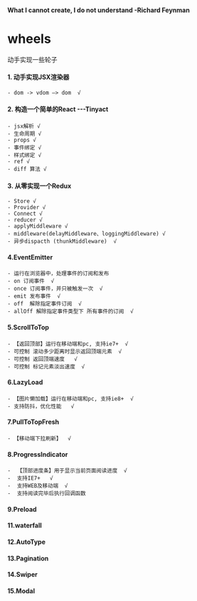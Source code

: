 
#### What I cannot create, I do not understand  -Richard Feynman

# wheels
 动手实现一些轮子

#### 1. 动手实现JSX渲染器
    - dom -> vdom —> dom  √

#### 2. 构造一个简单的React  ---Tinyact
    - jsx解析 √
    - 生命周期 √
    - props √ 
    - 事件绑定 √
    - 样式绑定 √
    - ref √
    - diff 算法 √

#### 3. 从零实现一个Redux
    - Store √
    - Provider √
    - Connect √
    - reducer √
    - applyMiddleware √
    - middleware(delayMiddleware、loggingMiddleware) √
    - 异步dispacth (thunkMiddleware)  √

#### 4.EventEmitter
    - 运行在浏览器中，处理事件的订阅和发布
    - on 订阅事件  √
    - once 订阅事件，并只被触发一次  √
    - emit 发布事件  √
    - off  解除指定事件订阅  √
    - allOff 解除指定事件类型下 所有事件的订阅  √

#### 5.ScrollToTop
    - 【返回顶部】运行在移动端和pc, 支持ie7+  √
    - 可控制 滚动多少距离时显示返回顶端元素  √
    - 可控制 返回顶端速度   √
    - 可控制 标记元素淡出速度  √

#### 6.LazyLoad
    - 【图片懒加载】运行在移动端和pc, 支持ie8+  √
    - 支持防抖，优化性能   √

#### 7.PullToTopFresh 
    - 【移动端下拉刷新】  √

#### 8.ProgressIndicator
    -  【顶部进度条】用于显示当前页面阅读进度  √
    -  支持IE7+   √
    -  支持WEB及移动端  √
    -  支持阅读完毕后执行回调函数

#### 9.Preload

#### 11.waterfall
#### 12.AutoType
#### 13.Pagination
#### 14.Swiper
#### 15.Modal
